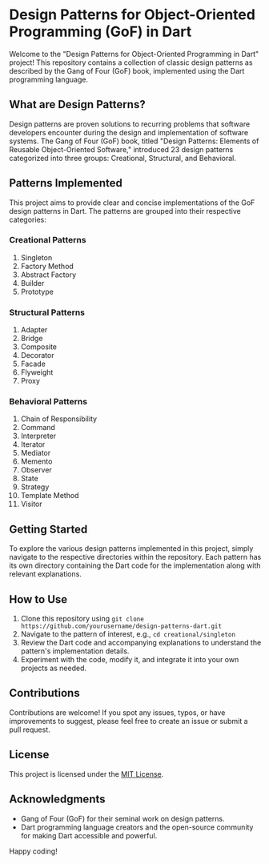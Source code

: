 # Design Patterns for Object-Oriented Programming (GoF) in Dart

Welcome to the "Design Patterns for Object-Oriented Programming in Dart" project! This repository contains a collection of classic design patterns as described by the Gang of Four (GoF) book, implemented using the Dart programming language.

## What are Design Patterns?

Design patterns are proven solutions to recurring problems that software developers encounter during the design and implementation of software systems. The Gang of Four (GoF) book, titled "Design Patterns: Elements of Reusable Object-Oriented Software," introduced 23 design patterns categorized into three groups: Creational, Structural, and Behavioral.

## Patterns Implemented

This project aims to provide clear and concise implementations of the GoF design patterns in Dart. The patterns are grouped into their respective categories:

### Creational Patterns
1. Singleton
2. Factory Method
3. Abstract Factory
4. Builder
5. Prototype

### Structural Patterns
1. Adapter
2. Bridge
3. Composite
4. Decorator
5. Facade
6. Flyweight
7. Proxy

### Behavioral Patterns
1. Chain of Responsibility
2. Command
3. Interpreter
4. Iterator
5. Mediator
6. Memento
7. Observer
8. State
9. Strategy
10. Template Method
11. Visitor

## Getting Started

To explore the various design patterns implemented in this project, simply navigate to the respective directories within the repository. Each pattern has its own directory containing the Dart code for the implementation along with relevant explanations.

## How to Use

1. Clone this repository using `git clone https://github.com/yourusername/design-patterns-dart.git`
2. Navigate to the pattern of interest, e.g., `cd creational/singleton`
3. Review the Dart code and accompanying explanations to understand the pattern's implementation details.
4. Experiment with the code, modify it, and integrate it into your own projects as needed.

## Contributions

Contributions are welcome! If you spot any issues, typos, or have improvements to suggest, please feel free to create an issue or submit a pull request.

## License

This project is licensed under the [MIT License](LICENSE).

## Acknowledgments

- Gang of Four (GoF) for their seminal work on design patterns.
- Dart programming language creators and the open-source community for making Dart accessible and powerful.

Happy coding!
